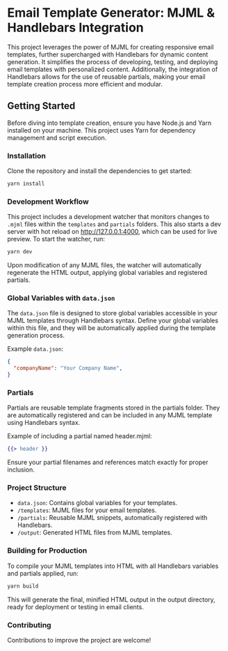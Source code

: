 # Email Template Generator: MJML & Handlebars Integration

This project leverages the power of MJML for creating responsive email templates, further supercharged with Handlebars for dynamic content generation. It simplifies the process of developing, testing, and deploying email templates with personalized content. Additionally, the integration of Handlebars allows for the use of reusable partials, making your email template creation process more efficient and modular.

## Getting Started

Before diving into template creation, ensure you have Node.js and Yarn installed on your machine. This project uses Yarn for dependency management and script execution.

### Installation

Clone the repository and install the dependencies to get started:

```bash
yarn install
```

### Development Workflow

This project includes a development watcher that monitors changes to `.mjml` files within the `templates` and `partials` folders. This also starts a dev server with hot reload on http://127.0.0.1:4000, which can be used for live preview. To start the watcher, run:

```bash
yarn dev
```

Upon modification of any MJML files, the watcher will automatically regenerate the HTML output, applying global variables and registered partials.

### Global Variables with `data.json`

The `data.json` file is designed to store global variables accessible in your MJML templates through Handlebars syntax. Define your global variables within this file, and they will be automatically applied during the template generation process.

Example `data.json`:

```json
{
  "companyName": "Your Company Name",
}
```

### Partials

Partials are reusable template fragments stored in the partials folder. They are automatically registered and can be included in any MJML template using Handlebars syntax.

Example of including a partial named header.mjml:

```handlebars
{{> header }}
```

Ensure your partial filenames and references match exactly for proper inclusion.

### Project Structure

* `data.json`: Contains global variables for your templates.
* `/templates`: MJML files for your email templates.
* `/partials`: Reusable MJML snippets, automatically registered with Handlebars.
* `/output`: Generated HTML files from MJML templates.

### Building for Production

To compile your MJML templates into HTML with all Handlebars variables and partials applied, run:

```bash
yarn build
```

This will generate the final, minified HTML output in the output directory, ready for deployment or testing in email clients.

### Contributing

Contributions to improve the project are welcome!
